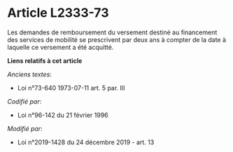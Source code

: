 # Article L2333-73

Les demandes de remboursement du versement destiné au financement des services de mobilité se prescrivent par deux ans à
compter de la date à laquelle ce versement a été acquitté.

**Liens relatifs à cet article**

_Anciens textes_:

  - Loi n°73-640 1973-07-11 art. 5 par. III

_Codifié par_:

  - Loi n°96-142 du 21 février 1996

_Modifié par_:

  - Loi n°2019-1428 du 24 décembre 2019 - art. 13
